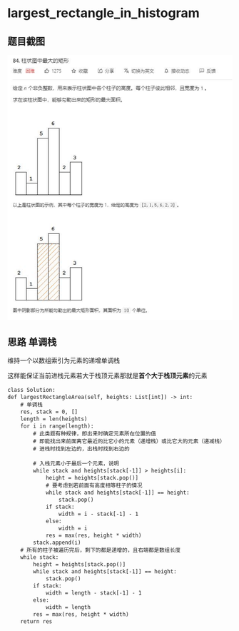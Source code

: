 # largest_rectangle_in_histogram

## 题目截图
 ![](largest_rectangle_in_histogram.jpg)

## 思路 单调栈

维持一个以数组索引为元素的递增单调栈

这样能保证当前进栈元素若大于栈顶元素那就是**首个大于栈顶元素**的元素
  

    class Solution:
    def largestRectangleArea(self, heights: List[int]) -> int:
        # 单调栈
        res, stack = 0, []
        length = len(heights)
        for i in range(length):
            # 此类题有种规律，即出来时确定元素所在位置的值
            # 即能找出来前面离它最近的比它小的元素（递增栈）或比它大的元素（递减栈）
            # 进栈时找到左边的，出栈时找到右边的

            # 入栈元素小于最后一个元素，说明
            while stack and heights[stack[-1]] > heights[i]:
                height = heights[stack.pop()]
                # 要考虑到若前面有高度相等柱子的情况
                while stack and heights[stack[-1]] == height:
                    stack.pop()
                if stack:
                    width = i - stack[-1] - 1
                else:
                    width = i
                res = max(res, height * width)
            stack.append(i)
        # 所有的柱子被遍历完后，剩下的都是递增的，且右端都是数组长度
        while stack:
            height = heights[stack.pop()]
            while stack and heights[stack[-1]] == height:
                stack.pop()
            if stack:
                width = length - stack[-1] - 1
            else:
                width = length
            res = max(res, height * width)
        return res
